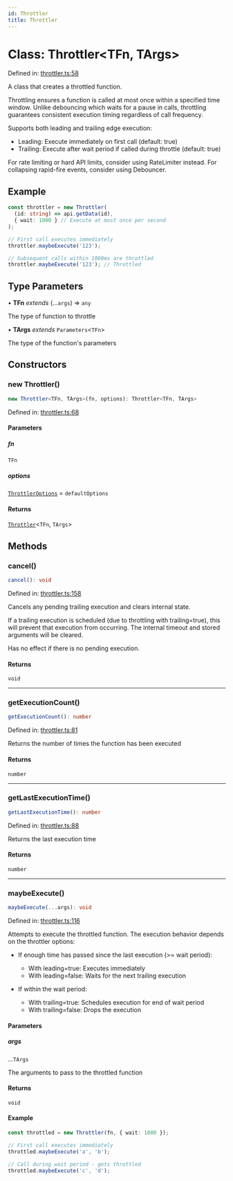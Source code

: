 ```yaml
---
id: Throttler
title: Throttler
---
```


<!-- DO NOT EDIT: this page is autogenerated from the type comments -->

# Class: Throttler\<TFn, TArgs\>

Defined in: [throttler.ts:58](https://github.com/TanStack/bouncer/blob/main/packages/pacer/src/throttler.ts#L58)

A class that creates a throttled function.

Throttling ensures a function is called at most once within a specified time window.
Unlike debouncing which waits for a pause in calls, throttling guarantees consistent
execution timing regardless of call frequency.

Supports both leading and trailing edge execution:
- Leading: Execute immediately on first call (default: true)
- Trailing: Execute after wait period if called during throttle (default: true)

For rate limiting or hard API limits, consider using RateLimiter instead.
For collapsing rapid-fire events, consider using Debouncer.

## Example

```ts
const throttler = new Throttler(
  (id: string) => api.getData(id),
  { wait: 1000 } // Execute at most once per second
);

// First call executes immediately
throttler.maybeExecute('123');

// Subsequent calls within 1000ms are throttled
throttler.maybeExecute('123'); // Throttled
```

## Type Parameters

• **TFn** *extends* (...`args`) => `any`

The type of function to throttle

• **TArgs** *extends* `Parameters`\<`TFn`\>

The type of the function's parameters

## Constructors

### new Throttler()

```ts
new Throttler<TFn, TArgs>(fn, options): Throttler<TFn, TArgs>
```

Defined in: [throttler.ts:68](https://github.com/TanStack/bouncer/blob/main/packages/pacer/src/throttler.ts#L68)

#### Parameters

##### fn

`TFn`

##### options

[`ThrottlerOptions`](../interfaces/throttleroptions.md) = `defaultOptions`

#### Returns

[`Throttler`](throttler.md)\<`TFn`, `TArgs`\>

## Methods

### cancel()

```ts
cancel(): void
```

Defined in: [throttler.ts:158](https://github.com/TanStack/bouncer/blob/main/packages/pacer/src/throttler.ts#L158)

Cancels any pending trailing execution and clears internal state.

If a trailing execution is scheduled (due to throttling with trailing=true),
this will prevent that execution from occurring. The internal timeout and
stored arguments will be cleared.

Has no effect if there is no pending execution.

#### Returns

`void`

***

### getExecutionCount()

```ts
getExecutionCount(): number
```

Defined in: [throttler.ts:81](https://github.com/TanStack/bouncer/blob/main/packages/pacer/src/throttler.ts#L81)

Returns the number of times the function has been executed

#### Returns

`number`

***

### getLastExecutionTime()

```ts
getLastExecutionTime(): number
```

Defined in: [throttler.ts:88](https://github.com/TanStack/bouncer/blob/main/packages/pacer/src/throttler.ts#L88)

Returns the last execution time

#### Returns

`number`

***

### maybeExecute()

```ts
maybeExecute(...args): void
```

Defined in: [throttler.ts:116](https://github.com/TanStack/bouncer/blob/main/packages/pacer/src/throttler.ts#L116)

Attempts to execute the throttled function. The execution behavior depends on the throttler options:

- If enough time has passed since the last execution (>= wait period):
  - With leading=true: Executes immediately
  - With leading=false: Waits for the next trailing execution

- If within the wait period:
  - With trailing=true: Schedules execution for end of wait period
  - With trailing=false: Drops the execution

#### Parameters

##### args

...`TArgs`

The arguments to pass to the throttled function

#### Returns

`void`

#### Example

```ts
const throttled = new Throttler(fn, { wait: 1000 });

// First call executes immediately
throttled.maybeExecute('a', 'b');

// Call during wait period - gets throttled
throttled.maybeExecute('c', 'd');
```
